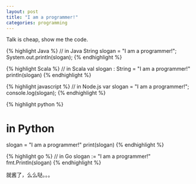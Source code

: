 ```yaml
---
layout: post
title: "I am a programmer!"
categories: programming
---
```

Talk is cheap, show me the code.

{% highlight Java %}
// in Java
String slogan = "I am a programmer!";
System.out.println(slogan);
{% endhighlight %}

{% highlight Scala %}
// in Scala
val slogan : String = "I am a programmer!"
println(slogan)
{% endhighlight %}

{% highlight javascript %}
// in Node.js
var slogan = "I am a programmer!";
console.log(slogan);
{% endhighlight %}

{% highlight python %}
# in Python
slogan = "I am a programmer!"
print(slogan)
{% endhighlight %}

{% highlight go %}
// in Go
slogan := "I am a programmer!"
fmt.Println(slogan)
{% endhighlight %}

就酱了，么么哒。。。
